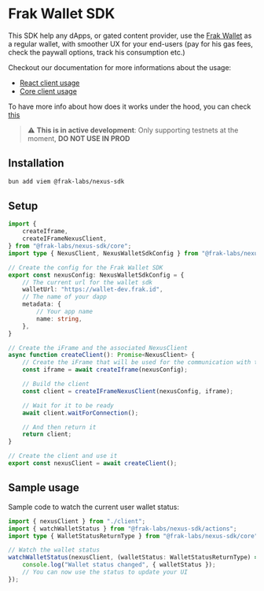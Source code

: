 # Frak Wallet SDK

This SDK help any dApps, or gated content provider, use the [Frak Wallet](https://wallet.frak.id/) as a regular wallet, with smoother UX for your end-users (pay for his gas fees, check the paywall options, track his consumption etc.)

Checkout our documentation for more informations about the usage:
 - [React client usage](https://docs.frak.id/wallet-sdk/how-to/client-react)
 - [Core client usage](https://docs.frak.id/wallet-sdk/how-to/client-core)

To have more info about how does it works under the hood, you can check [this](https://docs.frak.id/wallet-sdk/under-the-hood)

> :warning: **This is in active development**: Only supporting testnets at the moment, **DO NOT USE IN PROD**


## Installation

```bash
bun add viem @frak-labs/nexus-sdk
```

## Setup

```ts
import {
    createIframe,
    createIFrameNexusClient,
} from "@frak-labs/nexus-sdk/core";
import type { NexusClient, NexusWalletSdkConfig } from "@frak-labs/nexus-sdk/core";

// Create the config for the Frak Wallet SDK
export const nexusConfig: NexusWalletSdkConfig = {
    // The current url for the wallet sdk
    walletUrl: "https://wallet-dev.frak.id",
    // The name of your dapp
    metadata: {
        // Your app name
        name: string,
    },
}

// Create the iFrame and the associated NexusClient
async function createClient(): Promise<NexusClient> {
    // Create the iFrame that will be used for the communication with the nexus wallet
    const iframe = await createIframe(nexusConfig);

    // Build the client
    const client = createIFrameNexusClient(nexusConfig, iframe);

    // Wait for it to be ready
    await client.waitForConnection();

    // And then return it
    return client;
}

// Create the client and use it
export const nexusClient = await createClient();
```

## Sample usage

Sample code to watch the current user wallet status:

```ts
import { nexusClient } from "./client";
import { watchWalletStatus } from "@frak-labs/nexus-sdk/actions";
import type { WalletStatusReturnType } from "@frak-labs/nexus-sdk/core";

// Watch the wallet status
watchWalletStatus(nexusClient, (walletStatus: WalletStatusReturnType) => {
    console.log("Wallet status changed", { walletStatus });
    // You can now use the status to update your UI
});
```

